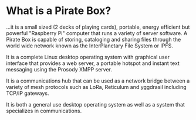 

# What is a Pirate Box?
...it is a small sized (2 decks of playing cards), portable, energy efficient
but powerful "Raspberry Pi" computer that runs a variety of server software. 
A Pirate Box is capable of storing, cataloging and sharing files through the 
world wide network known as the InterPlanetary File System or IPFS.

It is a complete Linux desktop operating system with graphical user interface 
that provides a web server, a portable hotspot and instant text messaging using
the Prosody XMPP server.

It is a communications hub that can be used as a network bridge between a variety
of mesh protocols such as LoRa, Reticulum and yggdrasil including TCP/IP gateways.

It is both a general use desktop operating system as well as a system that specializes
in communications.
